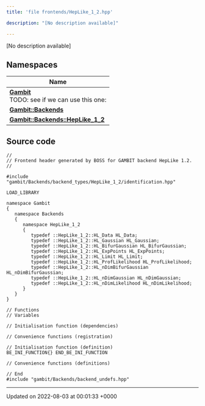 ```yaml
---
title: 'file frontends/HepLike_1_2.hpp'

description: "[No description available]"

---
```







[No description available]

## Namespaces

| Name           |
| -------------- |
| **[Gambit](/documentation/code/main/namespaces/namespacegambit/)** <br>TODO: see if we can use this one:  |
| **[Gambit::Backends](/documentation/code/main/namespaces/namespacegambit_1_1backends/)**  |
| **[Gambit::Backends::HepLike_1_2](/documentation/code/main/namespaces/namespacegambit_1_1backends_1_1heplike__1__2/)**  |




## Source code

```
//
// Frontend header generated by BOSS for GAMBIT backend HepLike 1.2.
//

#include "gambit/Backends/backend_types/HepLike_1_2/identification.hpp"

LOAD_LIBRARY

namespace Gambit
{
   namespace Backends
   {
      namespace HepLike_1_2
      {
         typedef ::HepLike_1_2::HL_Data HL_Data;
         typedef ::HepLike_1_2::HL_Gaussian HL_Gaussian;
         typedef ::HepLike_1_2::HL_BifurGaussian HL_BifurGaussian;
         typedef ::HepLike_1_2::HL_ExpPoints HL_ExpPoints;
         typedef ::HepLike_1_2::HL_Limit HL_Limit;
         typedef ::HepLike_1_2::HL_ProfLikelihood HL_ProfLikelihood;
         typedef ::HepLike_1_2::HL_nDimBifurGaussian HL_nDimBifurGaussian;
         typedef ::HepLike_1_2::HL_nDimGaussian HL_nDimGaussian;
         typedef ::HepLike_1_2::HL_nDimLikelihood HL_nDimLikelihood;
      }
   }
}

// Functions
// Variables

// Initialisation function (dependencies)

// Convenience functions (registration)

// Initialisation function (definition)
BE_INI_FUNCTION{} END_BE_INI_FUNCTION

// Convenience functions (definitions)

// End
#include "gambit/Backends/backend_undefs.hpp"
```


-------------------------------

Updated on 2022-08-03 at 00:01:33 +0000
